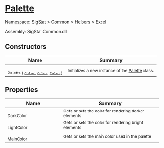 # [Palette](./Palette.md)

Namespace: [SigStat]() > [Common](./../../README.md) > [Helpers](./../README.md) > [Excel](./README.md)

Assembly: SigStat.Common.dll


## Constructors

| Name | Summary | 
| --- | --- | 
| <p style="margin-block-end: 0em; height:0px;">&nbsp;&nbsp;&nbsp;&nbsp;&nbsp;&nbsp;&nbsp;&nbsp;&nbsp;&nbsp;&nbsp;&nbsp;&nbsp;&nbsp;&nbsp;&nbsp;&nbsp;&nbsp;&nbsp;&nbsp;&nbsp;&nbsp;&nbsp;&nbsp;&nbsp;&nbsp;&nbsp;&nbsp;&nbsp;&nbsp;&nbsp;&nbsp;&nbsp;&nbsp;&nbsp;&nbsp;&nbsp;&nbsp;&nbsp;</p><sub>Palette ( [`Color`](https://docs.microsoft.com/en-us/dotnet/api/System.Drawing.Color), [`Color`](https://docs.microsoft.com/en-us/dotnet/api/System.Drawing.Color), [`Color`](https://docs.microsoft.com/en-us/dotnet/api/System.Drawing.Color) )</sub>| <sub>Initializes a new instance of the [Palette](https://github.com/hargitomi97/sigstat/blob/master/docs/md/SigStat/Common/Helpers/Excel/Palette.md) class.</sub>| <br>


## Properties

| Name | Summary | 
| --- | --- | 
| <p style="margin-block-end: 0em; height:0px;">&nbsp;&nbsp;&nbsp;&nbsp;&nbsp;&nbsp;&nbsp;&nbsp;&nbsp;&nbsp;&nbsp;&nbsp;&nbsp;&nbsp;&nbsp;&nbsp;&nbsp;&nbsp;&nbsp;&nbsp;&nbsp;&nbsp;&nbsp;&nbsp;&nbsp;&nbsp;&nbsp;&nbsp;&nbsp;&nbsp;&nbsp;&nbsp;&nbsp;&nbsp;&nbsp;&nbsp;&nbsp;&nbsp;&nbsp;</p><sub>DarkColor</sub>| <sub>Gets or sets the color for rendering darker elements</sub>| <br>
| <p style="margin-block-end: 0em; height:0px;">&nbsp;&nbsp;&nbsp;&nbsp;&nbsp;&nbsp;&nbsp;&nbsp;&nbsp;&nbsp;&nbsp;&nbsp;&nbsp;&nbsp;&nbsp;&nbsp;&nbsp;&nbsp;&nbsp;&nbsp;&nbsp;&nbsp;&nbsp;&nbsp;&nbsp;&nbsp;&nbsp;&nbsp;&nbsp;&nbsp;&nbsp;&nbsp;&nbsp;&nbsp;&nbsp;&nbsp;&nbsp;&nbsp;&nbsp;</p><sub>LightColor</sub>| <sub>Gets or sets the color for rendering bright elements</sub>| <br>
| <p style="margin-block-end: 0em; height:0px;">&nbsp;&nbsp;&nbsp;&nbsp;&nbsp;&nbsp;&nbsp;&nbsp;&nbsp;&nbsp;&nbsp;&nbsp;&nbsp;&nbsp;&nbsp;&nbsp;&nbsp;&nbsp;&nbsp;&nbsp;&nbsp;&nbsp;&nbsp;&nbsp;&nbsp;&nbsp;&nbsp;&nbsp;&nbsp;&nbsp;&nbsp;&nbsp;&nbsp;&nbsp;&nbsp;&nbsp;&nbsp;&nbsp;&nbsp;</p><sub>MainColor</sub>| <sub>Gets or sets the main color used in the palette</sub>| <br>


